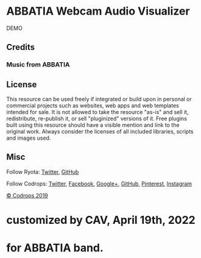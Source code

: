 # ABBATIA Webcam Audio Visualizer

DEMO

## Credits

### Music from ABBATIA

## License
This resource can be used freely if integrated or build upon in personal or commercial projects such as websites, web apps and web templates intended for sale. It is not allowed to take the resource "as-is" and sell it, redistribute, re-publish it, or sell "pluginized" versions of it. Free plugins built using this resource should have a visible mention and link to the original work. Always consider the licenses of all included libraries, scripts and images used.

## Misc

Follow Ryota: [Twitter](https://twitter.com/r21nomi), [GitHub](https://github.com/r21nomi) 

Follow Codrops: [Twitter](http://www.twitter.com/codrops), [Facebook](http://www.facebook.com/codrops), [Google+](https://plus.google.com/101095823814290637419), [GitHub](https://github.com/codrops), [Pinterest](http://www.pinterest.com/codrops/), [Instagram](https://www.instagram.com/codropsss/)


[© Codrops 2019](http://www.codrops.com)

# customized by CAV, April 19th, 2022

# for ABBATIA band.
